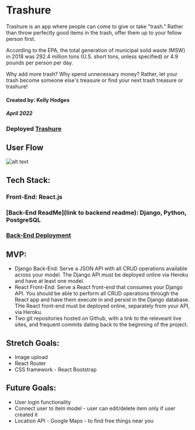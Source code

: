 # Trashure

Trashure is an app where people can come to give or take "trash." Rather than throw perfectly good items in the trash, offer them up to your fellow person first. 

According to the EPA, the total generation of municipal solid waste (MSW) in 2018 was 292.4 million tons (U.S. short tons, unless specified) or 4.9 pounds per person per day. 

Why add more trash? Why spend unnecessary money? Rather, let your trash become someone else's treasure or find your next trash treasure or trashure!

#### Created by: Kelly Hodges
##### April 2022

### Deployed [Trashure](https://trashure-finder.herokuapp.com/)

## User Flow
![alt text](https://i.imgur.com/aPRMFo6.png "Trashure User Flow")

## Tech Stack: 
### Front-End: React.js
### [Back-End ReadMe](link to backend readme): Django, Python, PostgreSQL 
### [Back-End Deployment](https://treasure-trash-api.herokuapp.com/)

## MVP:
- Django Back-End: Serve a JSON API with all CRUD operations available across your model. The Django API must be deployed online via Heroku and have at least one model.
- React Front-End: Serve a React front-end that consumes your Django API. You should be able to perform all CRUD operations through the React app and have them execute in and persist in the Django database. THe React front-end must be deployed online, separately from your API, via Heroku.
- Two git repositories hosted on Github, with a link to the releveant live sites, and frequent commits dating back to the beginning of the project. 

## Stretch Goals:
- Image upload 
- React Router
- CSS framework - React Bootstrap

## Future Goals:
- User login functionality
- Connect user to item model - user can edit/delete item only if user created it
- Location API - Google Maps - to find free things near you